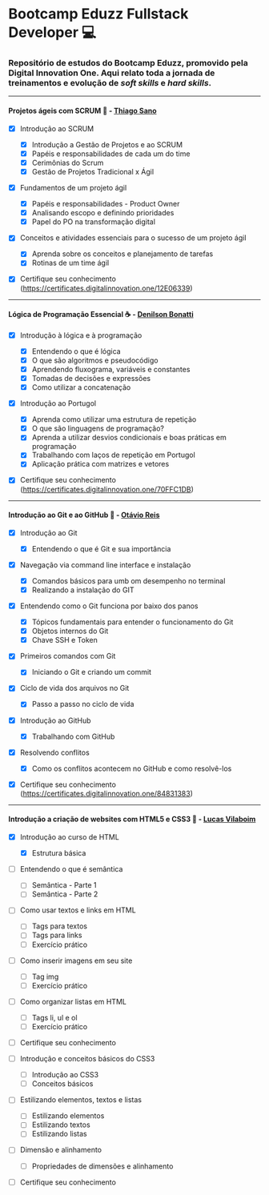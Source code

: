 # Bootcamp Eduzz Fullstack Developer :computer:

### Repositório de estudos do Bootcamp Eduzz, promovido pela Digital Innovation One. Aqui relato toda a jornada de treinamentos e evolução de *soft skills* e *hard skills*.



------



#### Projetos ágeis com SCRUM :book: - [Thiago Sano](https://www.linkedin.com/in/thiagosano)

- [x] Introdução ao SCRUM
  - [x] Introdução a Gestão de Projetos e ao SCRUM
  - [x] Papéis e responsabilidades de cada um do time
  - [x] Cerimônias do Scrum
  - [x] Gestão de Projetos Tradicional x Ágil

- [x] Fundamentos de um projeto ágil
  - [x] Papéis e responsabilidades - Product Owner
  - [x] Analisando escopo e definindo prioridades
  - [x] Papel do PO na transformação digital
- [x] Conceitos e atividades essenciais para o sucesso de um projeto ágil
  - [x] Aprenda sobre os conceitos e planejamento de tarefas
  - [x] Rotinas de um time ágil
- [x] Certifique seu conhecimento (https://certificates.digitalinnovation.one/12E06339)



------



#### Lógica de Programação Essencial :coffee: - [Denilson Bonatti](https://www.linkedin.com/in/denilson-bonatti-54a14529)

- [x] Introdução à lógica e à programação
  - [x] Entendendo o que é lógica
  - [x] O que são algoritmos e pseudocódigo
  - [x] Aprendendo fluxograma, variáveis e constantes
  - [x] Tomadas de decisões e expressões
  - [x] Como utilizar a concatenação
- [x] Introdução ao Portugol
  - [x] Aprenda como utilizar uma estrutura de repetição
  - [x] O que são linguagens de programação?
  - [x] Aprenda a utilizar desvios condicionais e boas práticas em programação
  - [x] Trabalhando com laços de repetição em Portugol
  - [x] Aplicação prática com matrizes e vetores
- [x] Certifique seu conhecimento (https://certificates.digitalinnovation.one/70FFC1DB)



------



#### Introdução ao Git e ao GitHub :link: - [Otávio Reis](https://github.com/Perkles)

- [x] Introdução ao Git
  - [x] Entendendo o que é Git e sua importância
- [x] Navegação via command line interface e instalação
  - [x] Comandos básicos para umb om desempenho no terminal
  - [x] Realizando a instalação do GIT
- [x] Entendendo como o Git funciona por baixo dos panos
  - [x] Tópicos fundamentais para entender o funcionamento do Git
  - [x] Objetos internos do Git
  - [x] Chave SSH e Token
- [x] Primeiros comandos com Git
  - [x] Iniciando o Git e criando um commit
- [x] Ciclo de vida dos arquivos no Git
  - [x] Passo a passo no ciclo de vida
- [x] Introdução ao GitHub
  - [x] Trabalhando com GitHub
- [x] Resolvendo conflitos
  - [x] Como os conflitos acontecem no GitHub e como resolvê-los
- [x] Certifique seu conhecimento (https://certificates.digitalinnovation.one/84831383)



------



#### Introdução a criação de websites com HTML5 e CSS3 :page_facing_up: - [Lucas Vilaboim](https://github.com/vilaboim)

- [x] Introdução ao curso de HTML
  - [x] Estrutura básica
- [ ] Entendendo o que é semântica
  - [ ] Semântica - Parte 1
  - [ ] Semântica - Parte 2
- [ ] Como usar textos e links em HTML
  - [ ] Tags para textos
  - [ ] Tags para links
  - [ ] Exercício prático
- [ ] Como inserir imagens em seu site
  - [ ] Tag img
  - [ ] Exercício prático
- [ ] Como organizar listas em HTML
  - [ ] Tags li, ul e ol
  - [ ] Exercício prático
- [ ] Certifique seu conhecimento



- [ ] Introdução e conceitos básicos do CSS3
  - [ ] Introdução ao CSS3
  - [ ] Conceitos básicos
- [ ] Estilizando elementos, textos e listas
  - [ ] Estilizando elementos
  - [ ] Estilizando textos
  - [ ] Estilizando listas
- [ ] Dimensão e alinhamento
  - [ ] Propriedades de dimensões e alinhamento
- [ ] Certifique seu conhecimento
